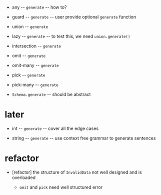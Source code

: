 - any -- `generate` -- how to?
- guard -- `generate` -- user provide optional `generate` function

- union -- `generate`

- lazy -- `generate` -- to test this, we need `union.generate()`

- intersection -- `generate`

- omit -- `generate`
- omit-many -- `generate`

- pick -- `generate`
- pick-many -- `generate`

- `Schema.generate` -- should be abstract

# later

- int -- `generate` -- cover all the edge cases

- string -- `generate` -- use context free grammar to generate sentences

# refactor

- [refactor] the structure of `InvalidData` not well designed and is overloaded

  - `omit` and `pick` need well structured error

